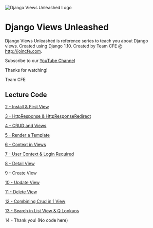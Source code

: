 ![Django Views Unleashed Logo](https://cfe-static.s3.amazonaws.com/media/django-views-unleashed/images/unleasing_django_views.png)

# Django Views Unleashed

Django Views Unleashed is reference series to teach you about Django views. Created using Django 1.10. Created by Team CFE @ http://joincfe.com.

Subscribe to our [YouTube Channel](http://joincfe.com/youtube)

Thanks for watching!

Team CFE


## Lecture Code


[2 - Install & First View](../../tree/ffb455b6be76930df5ec52bde53f4fd4e5d82f1d)

[3 - HttpResponse & HttpResponseRedirect](../../tree/7b25a4c3babc45942c65ead8e365fa0baa7de85d)

[4 - CRUD and Views](../../tree/cc800cb01a049c01e4bb346a4de2fdf38ff93e3e)

[5 - Render a Template](../../tree/670e893a7e0138b1b15caaf3c564ccd592cf6cde)

[6 - Context in Views](../../tree/70ab5de861f9f65ee6804c43b1cafe06e63a74f5)

[7 - User Context & Login Required](../../tree/cb365b1b4556de59d2a568a59401279911e43ca4)

[8 - Detail View](../../tree/241d61b40695c63d252b4f37a9f07514a36a84af)

[9 - Create View](../../tree/2a69b01ecd618e105e4e3b144f4f35ee4a644124)

[10 - Update View](../../tree/c92d392500b33c2da7f7dc04f4832050cd8e3ecc)

[11 - Delete View](../../tree/ba1bb3e475ee4de5cf60df9303a1bb040be6a26c)

[12 - Combining Crud in 1 View](../../tree/b8a1b7191d4a61d90e85182e702f769f9cbb36c0)

[13 - Search in List View & Q Lookups](../../tree/04f824057113f4954d1aedd163032eb41ed937a0)

14 - Thank you! (No code here)
